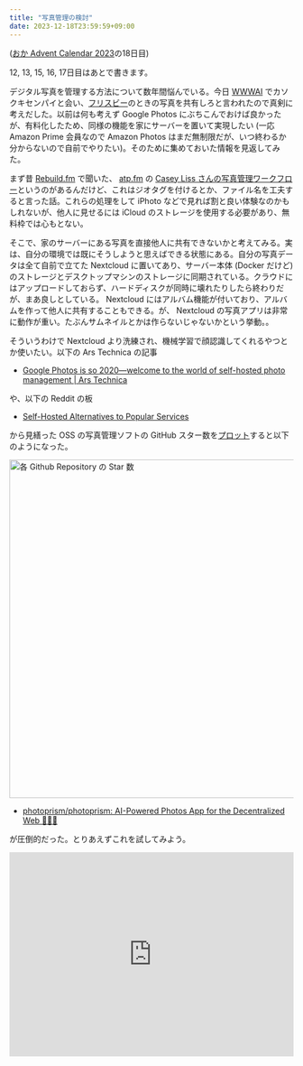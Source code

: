 ```yaml
---
title: "写真管理の検討"
date: 2023-12-18T23:59:59+09:00
---
```


([おか Advent Calendar 2023](https://adventar.org/calendars/9232)の18日目)

12, 13, 15, 16, 17日目はあとで書きます。

デジタル写真を管理する方法について数年間悩んでいる。今日 [WWWAI](/blog/posts/2023/advent1204) でカソクキセンパイと会い、[フリスビー](/blog/posts/2023/advent1209)のときの写真を共有しろと言われたので真剣に考えだした。以前は何も考えず Google Photos にぶちこんでおけば良かったが、有料化したため、同様の機能を家にサーバーを置いて実現したい (一応 Amazon Prime 会員なので Amazon Photos はまだ無制限だが、いつ終わるか分からないので自前でやりたい)。そのために集めておいた情報を見返してみた。

まず昔 [Rebuild.fm](https://rebuild.fm/) で聞いた、 [atp.fm](https://atp.fm/) の [Casey Liss さんの写真管理ワークフロー](https://www.caseyliss.com/2016/5/29/photo-management)というのがあるんだけど、これはジオタグを付けるとか、ファイル名を工夫すると言った話。これらの処理をして iPhoto などで見れば割と良い体験なのかもしれないが、他人に見せるには iCloud のストレージを使用する必要があり、無料枠では心もとない。

そこで、家のサーバーにある写真を直接他人に共有できないかと考えてみる。実は、自分の環境では既にそうしようと思えばできる状態にある。自分の写真データは全て自前で立てた Nextcloud に置いてあり、サーバー本体 (Docker だけど)のストレージとデスクトップマシンのストレージに同期されている。クラウドにはアップロードしておらず、ハードディスクが同時に壊れたりしたら終わりだが、まあ良しとしている。 Nextcloud にはアルバム機能が付いており、アルバムを作って他人に共有することもできる。が、 Nextcloud の写真アプリは非常に動作が重い。たぶんサムネイルとかは作らないじゃないかという挙動。。

そういうわけで Nextcloud より洗練され、機械学習で顔認識してくれるやつとか使いたい。以下の Ars Technica の記事

- [Google Photos is so 2020—welcome to the world of self-hosted photo management | Ars Technica](https://arstechnica.com/gadgets/2021/06/the-big-alternatives-to-google-photos-showdown/)

や、以下の Reddit の板

- [Self-Hosted Alternatives to Popular Services](https://www.reddit.com/r/selfhosted/)

から見繕った OSS の写真管理ソフトの GitHub スター数を[プロット](https://star-history.com/#nextcloud/photos&photonixapp/photonix&LibrePhotos/librephotos&chevereto/chevereto&electerious/Lychee&photoprism/photoprism&Piwigo/Piwigo&Webreaper/Damselfly&Date)すると以下のようになった。

<img src="/blog/images/20231218/star-history-20231218.png" alt="各 Github Repository の Star 数" width="600">

- [photoprism/photoprism: AI-Powered Photos App for the Decentralized Web 🌈💎✨](https://github.com/photoprism/photoprism)

が圧倒的だった。とりあえずこれを試してみよう。

<div style="text-align: center;">
<iframe src="https://adventar.org/calendars/9232/embed" width="100%" height="362" frameborder="0" loading="lazy"></iframe>
</div>
